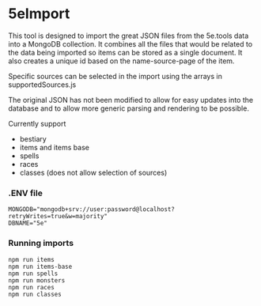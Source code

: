 # 5eImport

This tool is designed to import the great JSON files from the 5e.tools data into a MongoDB collection. It combines all the files that would be related to the data being imported so items can be stored as a single document.
It also creates a unique id based on the name-source-page of the item.

Specific sources can be selected in the import using the arrays in supportedSources.js

The original JSON has not been modified to allow for easy updates into the database and to allow more generic parsing and rendering to be possible.

Currently support

- bestiary
- items and items base
- spells
- races
- classes (does not allow selection of sources)

### .ENV file

```
MONGODB="mongodb+srv://user:password@localhost?retryWrites=true&w=majority"
DBNAME="5e"
```

### Running imports

```
npm run items
npm run items-base
npm run spells
npm run monsters
npm run races
npm run classes
```

